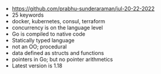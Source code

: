 * https://github.com/prabhu-sunderaraman/jul-20-22-2022
* 25 keywords
* docker, kubernetes, consul, terraform
* concurrency is on the language level
* Go is compiled to native code
* Statically typed language
* not an OO; procedural
* data defined as structs and functions
* pointers in Go; but no pointer arithmetics
* Latest version is 1.18
